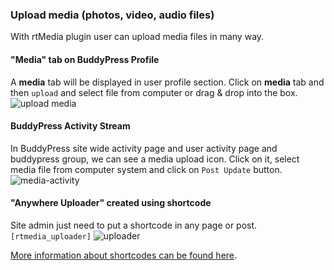 ### Upload media (photos, video, audio files)

With rtMedia plugin user can upload media files in many way.

#### "Media" tab on BuddyPress Profile

A **media** tab will be displayed in user profile section. Click on **media** tab and then `upload` and select file from computer or drag & drop into the box.
![upload media](https://cloud.githubusercontent.com/assets/1140051/7513466/f83c537a-f4d1-11e4-880c-115db5c9126f.png)

#### BuddyPress Activity Stream

In BuddyPress site wide activity page and user activity page and buddypress group, we can see a media upload icon. Click on it, select media file from computer system and click on `Post Update` button.
![media-activity](https://cloud.githubusercontent.com/assets/1140051/7513527/70a8a98a-f4d2-11e4-966b-b5fcd1c6300c.png)


#### "Anywhere Uploader" created using shortcode

Site admin just need to put a shortcode in any page or post. `[rtmedia_uploader]`
![uploader](https://cloud.githubusercontent.com/assets/1140051/7514119/34e46cc6-f4d8-11e4-823a-c392f3ec65e6.png)

[More information about shortcodes can be found here](features/shortcodes/upload-shortcode.md).

